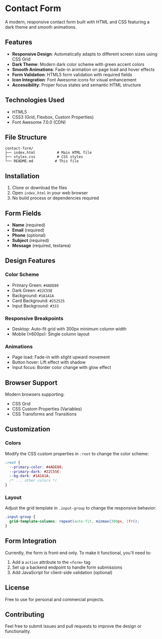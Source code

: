 # Contact Form

A modern, responsive contact form built with HTML and CSS featuring a dark theme and smooth animations.

## Features

- **Responsive Design**: Automatically adapts to different screen sizes using CSS Grid
- **Dark Theme**: Modern dark color scheme with green accent colors
- **Smooth Animations**: Fade-in animation on page load and hover effects
- **Form Validation**: HTML5 form validation with required fields
- **Icon Integration**: Font Awesome icons for visual enhancement
- **Accessibility**: Proper focus states and semantic HTML structure

## Technologies Used

- HTML5
- CSS3 (Grid, Flexbox, Custom Properties)
- Font Awesome 7.0.0 (CDN)

## File Structure

```
contact-form/
├── index.html          # Main HTML file
├── styles.css          # CSS styles
└── README.md          # This file
```

## Installation

1. Clone or download the files
2. Open `index.html` in your web browser
3. No build process or dependencies required

## Form Fields

- **Name** (required)
- **Email** (required)
- **Phone** (optional)
- **Subject** (required)
- **Message** (required, textarea)

## Design Features

### Color Scheme
- Primary Green: `#4ADE80`
- Dark Green: `#22C55E`
- Background: `#1A1A1A`
- Card Background: `#252525`
- Input Background: `#333`

### Responsive Breakpoints
- Desktop: Auto-fit grid with 300px minimum column width
- Mobile (≤600px): Single column layout

### Animations
- Page load: Fade-in with slight upward movement
- Button hover: Lift effect with shadow
- Input focus: Border color change with glow effect

## Browser Support

Modern browsers supporting:
- CSS Grid
- CSS Custom Properties (Variables)
- CSS Transforms and Transitions

## Customization

### Colors
Modify the CSS custom properties in `:root` to change the color scheme:

```css
:root {
  --primary-color: #4ADE80;
  --primary-dark: #22C55E;
  --bg-dark: #1A1A1A;
  /* ... other colors */
}
```

### Layout
Adjust the grid template in `.input-group` to change the responsive behavior:

```css
.input-group {
  grid-template-columns: repeat(auto-fit, minmax(300px, 1fr));
}
```

## Form Integration

Currently, the form is front-end only. To make it functional, you'll need to:

1. Add a `action` attribute to the `<form>` tag
2. Set up a backend endpoint to handle form submissions
3. Add JavaScript for client-side validation (optional)

## License

Free to use for personal and commercial projects.

## Contributing

Feel free to submit issues and pull requests to improve the design or functionality.
